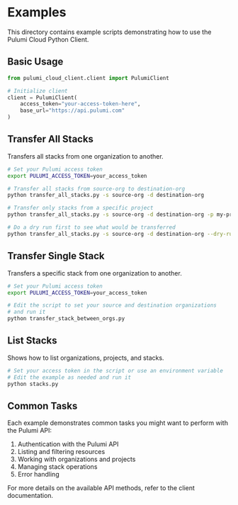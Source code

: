 # Examples

This directory contains example scripts demonstrating how to use the Pulumi Cloud Python Client.

## Basic Usage

```python
from pulumi_cloud_client.client import PulumiClient

# Initialize client
client = PulumiClient(
    access_token="your-access-token-here",
    base_url="https://api.pulumi.com"
)
```

## Transfer All Stacks

Transfers all stacks from one organization to another.

```bash
# Set your Pulumi access token
export PULUMI_ACCESS_TOKEN=your_access_token

# Transfer all stacks from source-org to destination-org
python transfer_all_stacks.py -s source-org -d destination-org

# Transfer only stacks from a specific project
python transfer_all_stacks.py -s source-org -d destination-org -p my-project

# Do a dry run first to see what would be transferred
python transfer_all_stacks.py -s source-org -d destination-org --dry-run
```

## Transfer Single Stack

Transfers a specific stack from one organization to another.

```bash
# Set your Pulumi access token
export PULUMI_ACCESS_TOKEN=your_access_token

# Edit the script to set your source and destination organizations
# and run it
python transfer_stack_between_orgs.py
```

## List Stacks

Shows how to list organizations, projects, and stacks.

```bash
# Set your access token in the script or use an environment variable
# Edit the example as needed and run it
python stacks.py
```

## Common Tasks

Each example demonstrates common tasks you might want to perform with the Pulumi API:

1. Authentication with the Pulumi API
2. Listing and filtering resources
3. Working with organizations and projects
4. Managing stack operations
5. Error handling

For more details on the available API methods, refer to the client documentation.
